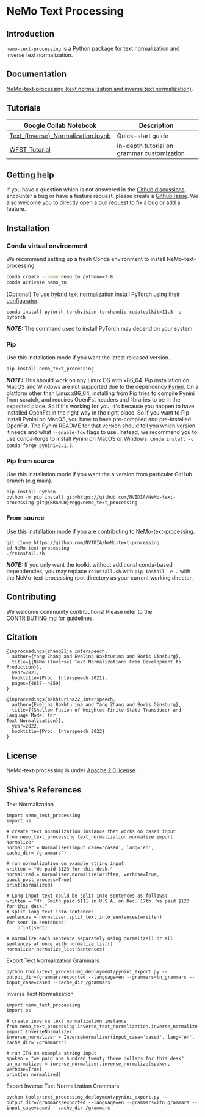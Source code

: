 **NeMo Text Processing**
==========================

Introduction
------------

`nemo-text-processing` is a Python package for text normalization and inverse text normalization.

Documentation
-------------

[NeMo-text-processing (text normalization and inverse text normalization)](https://docs.nvidia.com/deeplearning/nemo/user-guide/docs/en/main/nlp/text_normalization/intro.html).

Tutorials
-----------------

| Google Collab Notebook      | Description |
| ----------- | ----------- |
| [Text_(Inverse)_Normalization.ipynb](https://github.com/NVIDIA/NeMo-text-processing/blob/main/tutorials/Text_(Inverse)_Normalization.ipynb)     | Quick-start guide       |
| [WFST_Tutorial](https://github.com/NVIDIA/NeMo-text-processing/blob/main/tutorials/WFST_Tutorial.ipynb)   | In-depth tutorial on grammar customization        |


Getting help
--------------
If you have a question which is not answered in the [Github discussions](https://github.com/NVIDIA/NeMo-text-processing/discussions), encounter a bug or have a feature request, please create a [Github issue](https://github.com/NVIDIA/NeMo-text-processing/issues). We also welcome you to directly open a [pull request](https://github.com/NVIDIA/NeMo-text-processing/pulls) to fix a bug or add a feature.


Installation
------------

### Conda virtual environment

We recommend setting up a fresh Conda environment to install NeMo-text-processing.

```bash
conda create --name nemo_tn python==3.8
conda activate nemo_tn
```

(Optional) To use [hybrid text normalization](nemo_text_processing/hybrid/README.md) install PyTorch using their [configurator](https://pytorch.org/get-started/locally/). 

```
conda install pytorch torchvision torchaudio cudatoolkit=11.3 -c pytorch
```
**_NOTE:_** The command used to install PyTorch may depend on your system.


###  Pip

Use this installation mode if you want the latest released version.
```
pip install nemo_text_processing
```

**_NOTE:_** This should work on any Linux OS with x86_64. Pip installation on MacOS and Windows are not supported due to the dependency [Pynini](https://www.openfst.org/twiki/bin/view/GRM/Pynini). On a platform other than Linux x86_64, installing from Pip tries to compile Pynini from scratch, and requires OpenFst headers and libraries to be in the expected place. So if it's working for you, it's because you happen to have installed OpenFst in the right way in the right place. So if you want to Pip install Pynini on MacOS, you have to have pre-compiled and pre-installed OpenFst. The Pynini README for that version should tell you which version it needs and what `--enable-foo` flags to use.
Instead, we recommend you to use conda-forge to install Pynini on MacOS or Windows:
`conda install -c conda-forge pynini=2.1.5`.


###  Pip from source

Use this installation mode if you want the a version from particular GitHub branch (e.g main).

```
pip install Cython
python -m pip install git+https://github.com/NVIDIA/NeMo-text-processing.git@{BRANCH}#egg=nemo_text_processing
```


### From source

Use this installation mode if you are contributing to NeMo-text-processing.

```
git clone https://github.com/NVIDIA/NeMo-text-processing
cd NeMo-text-processing
./reinstall.sh
```

**_NOTE:_** If you only want the toolkit without additional conda-based dependencies, you may replace ``reinstall.sh`` with ``pip install -e .`` with the NeMo-text-processing root directory as your current working director.


Contributing
------------
We welcome community contributions! Please refer to the [CONTRIBUTING.md](CONTRIBUTING.md) for guidelines.



Citation
--------

```
@inproceedings{zhang21ja_interspeech,
  author={Yang Zhang and Evelina Bakhturina and Boris Ginsburg},
  title={{NeMo (Inverse) Text Normalization: From Development to Production}},
  year=2021,
  booktitle={Proc. Interspeech 2021},
  pages={4857--4859}
}

@inproceedings{bakhturina22_interspeech,
  author={Evelina Bakhturina and Yang Zhang and Boris Ginsburg},
  title={{Shallow Fusion of Weighted Finite-State Transducer and Language Model for
Text Normalization}},
  year=2022,
  booktitle={Proc. Interspeech 2022}
}
```

License
-------
NeMo-text-processing is under [Apache 2.0 license](LICENSE).


Shiva's References
------------------

Text Normalization
```
import nemo_text_processing
import os

# create text normalization instance that works on cased input
from nemo_text_processing.text_normalization.normalize import Normalizer
normalizer = Normalizer(input_case='cased', lang='en', cache_dir='/grammars')

# run normalization on example string input
written = "We paid $123 for this desk."
normalized = normalizer.normalize(written, verbose=True, punct_post_process=True)
print(normalized)

# Long input text could be split into sentences as follows:
written = "Mr. Smith paid $111 in U.S.A. on Dec. 17th. We paid $123 for this desk."
# split long text into sentences
sentences = normalizer.split_text_into_sentences(written)
for sent in sentences:
    print(sent)

# normalize each sentence separately using normalize() or all sentences at once with normalize_list()
normalizer.normalize_list(sentences)
```

Export Text Normalization Grammars
```
python tools/text_processing_deployment/pynini_export.py --output_dir=/grammars/exported --language=en --grammars=tn_grammars --input_case=cased --cache_dir /grammars
```

Inverse Text Normalization
```
import nemo_text_processing
import os

# create inverse text normalization instance
from nemo_text_processing.inverse_text_normalization.inverse_normalize import InverseNormalizer
inverse_normalizer = InverseNormalizer(input_case='cased', lang='en', cache_dir='/grammars')

# run ITN on example string input
spoken = "we paid one hundred twenty three dollars for this desk"
un_normalized = inverse_normalizer.inverse_normalize(spoken, verbose=True)
print(un_normalized)
```

Export Inverse Text Normalization Grammars
```
python tools/text_processing_deployment/pynini_export.py --output_dir=/grammars/exported --language=en --grammars=itn_grammars --input_case=cased --cache_dir /grammars
```